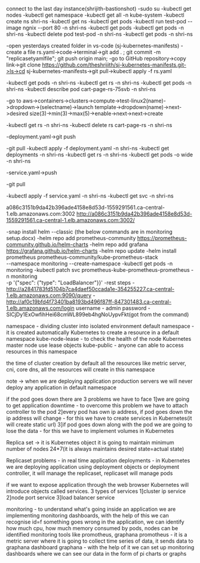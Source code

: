 connect to the last day instance(shrijith-bastionshot)
-sudo su
-kubectl get nodes
-kubectl get namespace
-kubectl get all -n kube-system
-kubectl create ns shri-ns
-kubectl get ns
-kubectl get pods
-kubectl run test-pod --image ngnix --port 80 -n shri-ns
-kubectl get pods
-kubectl get pods -n shri-ns
-kubectl delete pod test-pod -n shri-ns
-kubectl get pods -n shri-ns

-open yesterdays created folder in vs-code (sj-kubernetes-manifests)
-create a file rs.yaml->code->terminal->git add . ; git commit -m "replicasetyamlfile"; git push origin main;
-go to GitHub repository->copy link->git clone https://github.com/theshrijith/sj-kubernetes-manifests.git->ls->cd sj-kubernetes-manifests->git pull->kubectl apply -f rs.yaml

-kubectl get pods -n shri-ns
-kubectl get rs -n shri-ns
-kubectl get pods -n shri-ns
-kubectl describe pod cart-page-rs-75svb -n shri-ns


-go to aws->containers->clusters->compute->test-linux2(name)->dropdown->(selectname)->launch template->dropdown(name)->next->desired size(3)->min(3)->max(5)->enable->next->next->create

-kubectl get rs -n shri-ns
-kubectl delete rs cart-page-rs -n shri-ns

-deployment.yaml->git push

-git pull
-kubectl apply -f deployment.yaml -n shri-ns
-kubectl get deployments -n shri-ns
-kubectl get rs -n shri-ns
-kubectl get pods -o wide -n shri-ns


-service.yaml->push

-git pull

-kubectl apply -f service.yaml -n shri-ns
-kubectl get svc -n shri-ns

a086c3151b9da42b396ade4158e8d53d-1559291561.ca-central-1.elb.amazonaws.com:3002
http://a086c3151b9da42b396ade4158e8d53d-1559291561.ca-central-1.elb.amazonaws.com:3002/



-snap install helm --classic
(the below commands are in monitoring setup.docx)
-helm repo add prometheus-community https://prometheus-community.github.io/helm-charts
-helm repo add grafana https://grafana.github.io/helm-charts
-helm repo update
-helm install prometheus prometheus-community/kube-prometheus-stack \
  --namespace monitoring --create-namespace
-kubectl get pods -n monitoring
-kubectl patch svc prometheus-kube-prometheus-prometheus -n monitoring \
  -p '{"spec": {"type": "LoadBalancer"}}'
-rest steps
-http://a2841783fd5104b7ca4daef50ccada1e-354255227.ca-central-1.elb.amazonaws.com:9090/query
-http://af0c19bfd4f73401ba8193bd496f87ff-847301483.ca-central-1.elb.amazonaws.com/login
username - admin
password - SICjDy1ExOwfihHei68cmWL899eb4hgNoUypvFkt(got from the command)





namespace - dividing cluster into isolated environment
default namespace - it is created automatically Kubernetes to create a resource in a default namespace
kube-node-lease - to check the health of the node Kubernetes master node use lease objects
kube-public - anyone can able to access resources in  this namespace

the time of cluster creation by default all the resources like metric server, cni, core dns, all the resources will create in this namespace

note -> when we are deploying application production servers we will never deploy any application in default namespace

if the pod goes down there are 3 problems we have to face
1]we are going to get application downtime - to overcome this problem we have to attach controller to the pod
2]every pod has own ip address, if pod goes down the ip address will change - for this we have to create services in Kubernetes(it will create static url)
3]if pod goes down along with the pod we are going to lose the data - for this we have to implement volumes in Kubernetes

Replica set ->
it is Kubernetes object it is going to maintain minimum number of nodes 24*7(it is always maintains desired state=actual state)

Replicaset problems - in real time application
deployments - in Kubernetes we are deploying application using deployment objects or deployment controller, it will manage the replicaset, replicaset will manage pods 

if we want to expose application through the web browser Kubernetes will introduce objects called services. 3 types of services
1]cluster ip service
2]node port service
3]load balancer service

monitoring - to understand what's going inside an application we are implementing monitoring dashboards, with the help of this we can recognise id=f something goes wrong in the application, we can identify how much cpu, how much memory consumed by pods, nodes can be identified 
monitoring tools like promotheus, graphana
promotheus - it is a metric server where it is going to collect time series of data, it sends data to graphana dashboard
graphana - with the help of it we can set up monitoring dashboards where we can see our data in the form of pi charts or graphs
